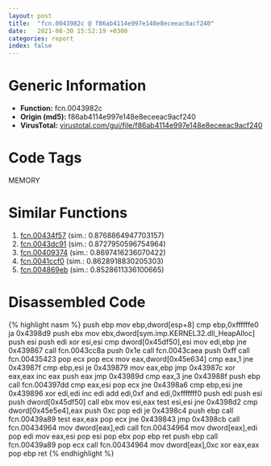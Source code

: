 ```yaml
---
layout: post
title:  "fcn.0043982c @ f86ab4114e997e148e8eceeac9acf240"
date:   2021-08-30 15:52:19 +0300
categories: report
index: false
---
```


# Generic Information
- **Function:** fcn.0043982c
- **Origin (md5):** f86ab4114e997e148e8eceeac9acf240
- **VirusTotal:** [virustotal.com/gui/file/f86ab4114e997e148e8eceeac9acf240][virustotal_ref]

# Code Tags
<span class="tag" id="MEMORY">MEMORY</span>


# Similar Functions

1. [fcn.00434f57][similar_1_ref] (sim.: 0.8768864947703157)
2. [fcn.0043dc91][similar_2_ref] (sim.: 0.8727950596754964)
3. [fcn.00409374][similar_3_ref] (sim.: 0.8697416236070422)
4. [fcn.0041ccf0][similar_4_ref] (sim.: 0.8628918830205303)
5. [fcn.004869eb][similar_5_ref] (sim.: 0.8528611336100665)


# Disassembled Code

{% highlight nasm %}
push ebp
mov ebp,dword[esp+8]
cmp ebp,0xffffffe0
ja 0x4398d9
push ebx
mov ebx,dword[sym.imp.KERNEL32.dll_HeapAlloc]
push esi
push edi
xor esi,esi
cmp dword[0x45df50],esi
mov edi,ebp
jne 0x439867
call fcn.0043cc8a
push 0x1e
call fcn.0043caea
push 0xff
call fcn.00435423
pop ecx
pop ecx
mov eax,dword[0x45e634]
cmp eax,1
jne 0x43987f
cmp ebp,esi
je 0x439879
mov eax,ebp
jmp 0x43987c
xor eax,eax
inc eax
push eax
jmp 0x43989d
cmp eax,3
jne 0x43988f
push ebp
call fcn.004397dd
cmp eax,esi
pop ecx
jne 0x4398a6
cmp ebp,esi
jne 0x439896
xor edi,edi
inc edi
add edi,0xf
and edi,0xfffffff0
push edi
push esi
push dword[0x45df50]
call ebx
mov esi,eax
test esi,esi
jne 0x4398d2
cmp dword[0x45e5e4],eax
push 0xc
pop edi
je 0x4398c4
push ebp
call fcn.00439a89
test eax,eax
pop ecx
jne 0x439843
jmp 0x4398cb
call fcn.00434964
mov dword[eax],edi
call fcn.00434964
mov dword[eax],edi
pop edi
mov eax,esi
pop esi
pop ebx
pop ebp
ret 
push ebp
call fcn.00439a89
pop ecx
call fcn.00434964
mov dword[eax],0xc
xor eax,eax
pop ebp
ret 
{% endhighlight %}


[similar_1_ref]: /report/fcn.00434f57@7b00dd8f2abf54a73bfb09681334ff78
[similar_2_ref]: /report/fcn.0043dc91@46f6c2adf1fd4d1453ed312ca79dd9bf
[similar_3_ref]: /report/fcn.00409374@6c5b0418e4a4c57d99cda47d2717045d
[similar_4_ref]: /report/fcn.0041ccf0@0aa2d73a5300dff2412388945614b507
[similar_5_ref]: /report/fcn.004869eb@a4175bd1311845689d3bca41d1d095ff
[virustotal_ref]: https://www.virustotal.com/gui/file/f86ab4114e997e148e8eceeac9acf240